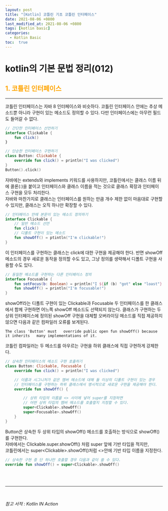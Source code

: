 ```yaml
---
layout: post
title: "[Kotlin] 코틀린 기초 코틀린 인터페이스"
date: 2021-08-06 +0800
last_modified_at: 2021-08-06 +0800
tags: [kotlin basic]
categories:
  - Kotlin Basic
toc:  true
---
```


# kotlin의 기본 문법 정리(012) 

## <span style="color:orange">1. 코틀린 인터페이스</span>  
---  
코틀린 인터페이스는 자바 8 인터페이스와 비슷하다. 코틀린 인터페이스 안에는 추상 메소드뿐 아니라 구현이 있는 메소드도 정의할 수 있다. 다만 인터페이스에는 아무런 필드도 들어갈 수 없다.

```kotlin
// 간단한 인터페이스 선언하기
interface Clickable {
    fun click()
}
```

```kotlin
// 단순한 인터페이스 구현하기
class Button: Clickable {
    override fun click() = println("I was clicked")
}
Button().click()
```
자바에는 extends와 implements 키워드를 사용하지만, 코틀린에서는 클래스 이름 뒤에 콜론(:)을 붙이고 인터페이스와 클래스 이름을 적는 것으로 클래스 확장과 인터페이스 구현을 모두 처리한다.  
자바와 마찬가지로 클래스는 인터페이스를 원하는 만큼 개수 제한 없이 마음대로 구현할 수 있지만, 클래스는 오직 하나만 확장할 수 있다.

```kotlin
// 인터페이스 안에 본문이 있는 메소드 정의하기
interface Clickable {
    // 일반 메소드 선언
    fun click()
    // 디폴트 구현이 있는 메소드
    fun showOff() = ptintln("I'm clickable!")
}
```

이 인터페이스를 구현하는 클래스는 click에 대한 구현을 제공해야 한다. 반면 showOff 메소드의 경우 새로운 동작을 정의할 수도 있고, 그냥 정의를 생략해서 디폴트 구현을 사용할 수도 있다.

```kotlin
// 동일한 메소드를 구현하는 다른 인터페이스 정의
interface Focusable {
    fun setFocus(b: Boolean) = println("I ${if (b) "got" else "loast"} focus.")
    fun showOff() = println("I'm focusable!")
}
```

showOff라는 디폴트 구현이 있는 Clickable과 Focusable 두 인터페이스를 한 클래스에서 함께 구현하면 어느쪽 showOff 메소드도 선택되지 않는다. 클래스가 구현하는 두 상위 인터페이스에 정의된 showOff 구현을 대체할 오버라이딩 메소드를 직접 제공하지 않으면 다음과 같은 컴파일러 오류를 보게된다.

`The class 'Button' must  
override public open fun showOff() because it inherits  
many implementations of it.`

코틀린 컴파일러는 두 메소드를 아우르는 구현을 하위 클래스에 직접 구현하게 강제한다.

```kotlin
// 상속한 인터페이스의 메소드 구현 호출하기
class Button: Clickable, Focusable {
    override fun click() = println("I was clicked")

    // 이름과 시그니처가 같은 멤버 메소드에 대해 둘 이상의 디폴트 구현이 있는 경우 
    // 인터페이스를 구현하는 하위 클래스에서 명시적으로 새로운 구현을 제공해야 한다.
    override fun showOff() {

        // 상위 타입의 이름을 <> 사이에 넣어 super를 지정하면
        // 어떤 상위 타입의 멤버 메소드를 호출할지 지정할 수 있다.
        super<Clickable>.showOff()
        super<Focusable>.showOff()
    }
}
```

Button은 상속한 두 상위 타입의 showOff() 메소드를 호출하는 방식으로 showOff()를 구현한다.  
자바에서는 Clickable.super.showOff() 처럼 super 앞에 기반 타입을 적지만,  
코틀린에서는 super&lt;Clickable&gt;.showOff()처럼 <>안에 기반 타입 이름을 지정한다.

```kotlin
// 상속한 구현 중 단 하나만 호출할 경우 다음과 같이 쓸 수 있다.
override fun showOff() = super<Clickable>.showOff()
```
<br><br>

---

<br>

*참고 서적 : Kotlin IN Action*